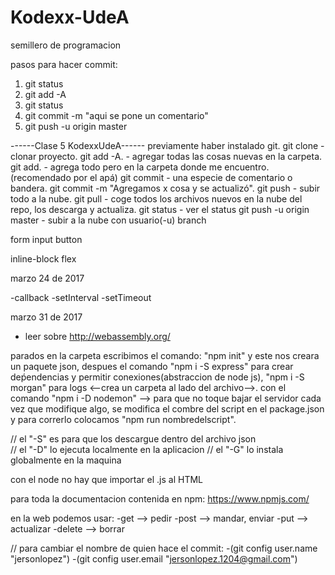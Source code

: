 # Kodexx-UdeA
semillero de programacion


pasos para hacer commit:
1. git status
2. git add -A
3. git status
4. git commit -m "aqui se pone un comentario"
5. git push -u origin master 


------Clase 5 KodexxUdeA------ previamente haber instalado git. git clone - clonar proyecto. git add -A. - agregar todas las cosas nuevas en la carpeta. git add. - agrega todo pero en la carpeta donde me encuentro. (recomendado por el apá) git commit - una especie de comentario o bandera. git commit -m "Agregamos x cosa y se actualizó". git push - subir todo a la nube. git pull - coge todos los archivos nuevos en la nube del repo, los descarga y actualiza. git status - ver el status git push -u origin master - subir a la nube con usuario(-u) branch

form input button

inline-block flex


marzo 24 de 2017

-callback
-setInterval
-setTimeout

marzo 31 de 2017 

- leer sobre http://webassembly.org/

parados en la carpeta escribimos el comando: "npm init" y este nos creara un paquete json, despues el comando "npm i -S express" para crear deṕendencias y permitir conexiones(abstraccion de node js), "npm i -S morgan" para logs <--crea un carpeta al lado del archivo-->.
con el comando "npm i -D nodemon" --> para que no toque bajar el servidor cada vez que modifique algo, se modifica el combre del script en el package.json y para correrlo colocamos "npm run nombredelscript".

// el "-S" es para que los descargue dentro del archivo json  
// el "-D" lo ejecuta localmente en la aplicacion
// el "-G" lo instala globalmente en la maquina

con el node no hay que importar el .js al HTML

para toda la documentacion contenida en npm: https://www.npmjs.com/

en la web podemos usar:
	-get --> pedir
	-post --> mandar, enviar
	-put --> actualizar
	-delete --> borrar



// para cambiar el nombre de quien hace el commit:
	-(git config user.name "jersonlopez") 
	-(git config user.email "jersonlopez.1204@gmail.com")
	
